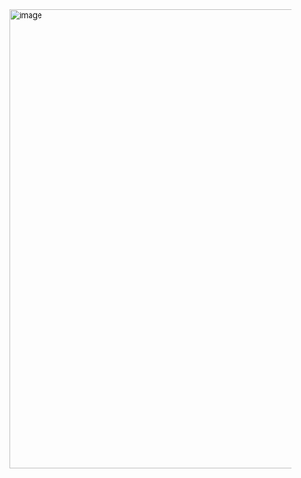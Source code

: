 <img width="663" height="821" alt="image" src="https://github.com/user-attachments/assets/4325adf7-d78c-40a8-9d10-b8baaae7a94c" />
